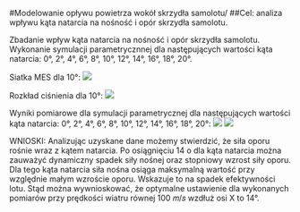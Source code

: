 #Modelowanie opływu powietrza wokół skrzydła samolotu/
##Cel: analiza wpływu kąta natarcia na nośność i opór skrzydła samolotu.

Zbadanie wpływ kąta natarcia na nośność i opór skrzydła samolotu. Wykonanie symulacji parametrycznnej dla następujących wartości kąta natarcia:
0°, 2°, 4°, 6°, 8°, 10°, 12°, 14°, 16°, 18°, 20°.

Siatka MES dla 10°:
![ ](./zruty_ekranu/skrzydło4.png)

Rozkład ciśnienia dla 10°:
![ ](./zruty_ekranu/skrzydło3.png)

Wyniki pomiarowe dla symulacji parametrycznej dla następujących wartości kąta natarcia:
0°, 2°, 4°, 6°, 8°, 10°, 12°, 14°, 16°, 18°, 20°:
![ ](./zruty_ekranu/skrzydło2.png)
![ ](./zruty_ekranu/skrzydło1.png)

WNIOSKI:
Analizując uzyskane dane możemy stwierdzić, że siła oporu rośnie wraz z kątem natarcia. Po osiągnięciu 14 o dla kąta natarcia można zauważyć dynamiczny spadek siły nośnej oraz stopniowy wzrost siły oporu. Dla tego kąta natarcia siła nośna osiąga maksymalną wartość przy względnie małym wzroście oporu. Wskazuje to na spadek efektywności lotu. Stąd można wywnioskować, że optymalne ustawienie dla wykonanych pomiarów przy prędkości wiatru równej 100 𝑚/𝑠 wzdłuż osi X to 14°.
